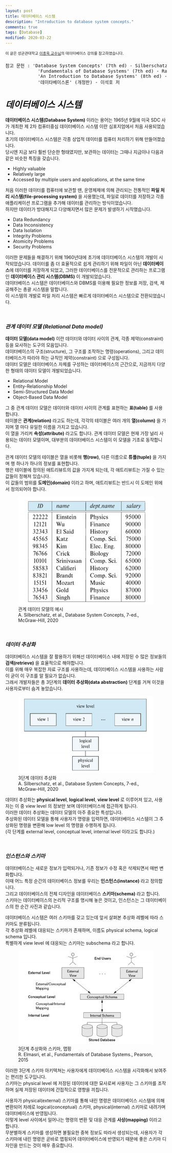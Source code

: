 ```yaml
---
layout: post
title: 데이터베이스 시스템
description: "Introduction to database system concepts."
comments: true
tags: [Database]
modified: 2020-03-22
---
```


<sup>이 글은 성균관대학교 [이종욱 교수님](https://jongwuklee.weebly.com/)의 데이터베이스 강의를 참고하였습니다.</sup>  
<pre>참고 문헌 : 'Database System Concepts' (7th ed) - Silberschatz, Korth, Sudarshan  
            'Fundamentals of Database Systems' (7th ed) - Ramez Elmasri, Shamkant Navathe
            'An Introduction to Database Systems' (8th ed) - C. J. Date
            '데이타베이스론' (개정판) - 이석호 저
</pre>  

# *데이터베이스 시스템*

**데이터베이스 시스템(Database System)** 이라는 용어는 1965년 9월에 미국 SDC 사가 개최한 제 2차 컴퓨터중심
데이터베이스 시스템 이란 심포지엄에서 처음 사용되었습니다.  
초기의 데이터베이스 시스템은 각종 상업적 데이터를 컴퓨터 처리하기 위해 만들어졌습니다.  
당시엔 지금 보다 훨씬 단순한 형태였지만, 보관하는 데이터는 그때나 지금이나 다음과 같은 비슷한 특징을 
갖습니다.  

* Highly valuable
* Relatively large
* Accessed by multiple users and applications, at the same time

처음 이러한 데이터를 컴퓨터에 보관할 땐, 운영체제에 의해 관리되는 전통적인 **파일 처리 시스템(file-processing
system)** 을 사용했는데, 파일로 데이터를 저장하고 각종 애플리케이션 프로그램을 추가해 데이터를 관리하는 방식이었습니다.  
하지만 데이터가 방대해지고 다양해지면서 많은 문제가 발생하기 시작했습니다.  

* Data Redundancy
* Data Inconsistency
* Data Isolation
* Integrity Problems
* Atomicity Problems
* Security Problems

이러한 문제들을 해결하기 위해 1960년대에 초기에 데이터베이스 시스템의 개발이 시작되었습니다. 
데이터를 좀 더 효율적으로 쉽게 관리하기 위해 파일이 아닌 **데이터베이스**에 데이터를 저장하게 되었고, 
그러한 데이터베이스를 전문적으로 관리하는 프로그램인 **데이터베이스 관리 시스템(DBMS)** 이 개발되었습니다.  
데이터베이스 시스템은 데이터베이스와 DBMS를 이용해 필요한 정보를 저장, 검색, 제공해주는 총괄 시스템을 말합니다.  
이 시스템의 개발로 파일 처리 시스템은 빠르게 데이터베이스 시스템으로 전환되었습니다.   

<br>

### *관계 데이터 모델 (Relational Data model)*

**데이터 모델(data model)** 이란 데이터와 데이터 사이의 관계, 각종 제약(constraint)등을 묘사하는 도구의
모음입니다.  
데이터베이스의 구조(structure), 그 구조를 조작하는 명령(operations), 그리고 데이터베이스가 따라야 하는
규칙인 제약(constraint) 으로 구성됩니다.  
데이터 모델은 데이터베이스 자체를 구성하는 데이터베이스의 근간으로, 지금까지 다양한 형태의 데이터 모델이
개발되었습니다.

* Relational Model
* Entity-Relationship Model
* Semi-Structured Data Model
* Object-Based Data Model

그 중 관계 데이터 모델은 데이터와 데이터 사이의 관계를 표현하는 **표(table)** 를 사용합니다.  
테이블은 **관계(relation)** 라고도 하는데, 각각의 테이블은 여러 개의 **열(column)** 을 가지며 
열 마다 유일한 이름을 가지고 있습니다.  
이 열을 가리켜 **속성(attribute)** 라고도 합니다.
관계 데이터 모델은 현재 가장 널리 사용되는 데이터 모델이며, 대부분의 데이터베이스 시스템이 이 모델을 기초로
동작합니다.  

관계 데이터 모델의 테이블은 열을 비롯해 **행(row)**, 다른 이름으로 **튜플(tuple)** 을 가지며 행 하나가 하나의 정보를
표현합니다.  
행은 테이블에 정의된 애트리뷰트의 값을 가지게 되는데, 각 애트리뷰트는 가질 수 있는 값들이 정해져 있습니다.  
이 값들의 범위를 **도메인(domain)** 이라고 하며, 애트리뷰트는 반드시 이 도메인 위에서 정의되어야 합니다.  

<figure>
    <img src="/images/DB_table.png" alt="">
    <figcaption>관계 데이터 모델의 예시</figcaption>
    <figcaption>A. Silberschatz, et al., Database System Concepts, 7-ed., McGraw-Hill, 2020</figcaption>
</figure>

<br>

### *데이터 추상화*

데이터베이스 시스템을 잘 활용하기 위해선 데이터베이스 내에 저장된 수 많은 정보들의 **검색(retrieve)** 을
효율적으로 해야합니다.  
이를 위해 매우 복잡한 자료 구조를 사용하는데, 데이터베이스 시스템을 사용하는 사람이 굳이 이 구조를 
알 필요가 없습니다.  
그래서 개발자들은 총 3단계의 **데이터 추상화(data abstraction)** 단계를 거쳐 이것을 사용자로부터 숨겨 놓았습니다.  

<figure>
    <img src="/images/DB_abstract.png" alt="">
    <figcaption>3단계 데이터 추상화</figcaption>
    <figcaption>A. Silberschatz, et al., Database System Concepts, 7-ed., McGraw-Hill, 2020</figcaption>
</figure>

데이터 추상화는 **physical level**, **logical level**, **view level** 로 이루어져 있고, 사용자는 이 중 view level 의
정보만 보며 데이터베이스에 접근하게 됩니다.  
이러한 데이터 추상화는 데이터 모델의 아주 중요한 특성입니다.  
추상화된 데이터 모델을 통해 사용자가 명령을 입력하면, 데이터베이스 시스템이 그 추상화된 명령을 변환해 
low level 의 명령을 수행하게 됩니다.  
(각 단계를 external level, conceptual level, internal level 이라고도 합니다.)

<br>

### *인스턴스와 스키마*

데이터베이스는 새로운 정보가 입력되거나, 기존 정보가 수정 혹은 삭제되면서 매번 변화합니다.  
이때 어느 특정 순간의 데이터베이스 정보를 우리는 **인스턴스(instance)** 라고 정의합니다.  
그리고 데이터베이스의 전체 디자인을 데이터베이스 **스키마(schema)** 라고 합니다.  
스키마는 데이터베이스의 논리적 구조를 명시해 놓은 것이고, 인스턴스는 그 데이터베이스의 한 순간 사진과 같습니다.  

데이터베이스 시스템은 여러 스키마를 갖고 있는데 앞서 살펴본 추상화 레벨에 따라 스키마도 분류됩니다.  
각 추상화 레벨에 대응되는 스키마가 존재하며, 이름도 physical schema, logical schema 입니다.  
특별하게 view level 에 대응되는 스키마는 subschema 라고 합니다.  

<figure>
    <img src="/images/DB_schemas.png" alt="">
    <figcaption>3단계 추상화와 스키마, 맵핑</figcaption>
    <figcaption>R. Elmasri, et al., Fundamentals of Database Systems., Pearson, 2015</figcaption>
</figure>

이러한 3단계 스키마 아키텍쳐는 사용자에게 데이터베이스 시스템을 시각화해서 보여주는 편리한 도구입니다.  
스키마는 physical level 에 저장된 데이터에 대한 묘사로써 사용자는 그 스키마를 조작하며 실제 저장된
데이터에 간접적으로 영향을 끼칩니다.  

사용자가 physical(external) 스키마를 통해 내린 명령은 데이터베이스 시스템에 의해 변환되어 차례로 
logical(conceptual) 스키마, physical(internal) 스키마로 내려가며 데이터베이스에 반영됩니다.    
이렇게 level 사이에서 일어나는 명령의 변환 및 대응 관계를 **사상(mapping)** 이라고 합니다.  
무분별하게 스키마를 생성하면 불필요한 중복 정보도 따라서 생성되는데, 사용자가 각 스키마에 내린 명령은
곧바로 맵핑되어 데이터베이스에 반영되기 때문에 좋은 스키마 디자인을 만드는 것이 매우 중요합니다.
